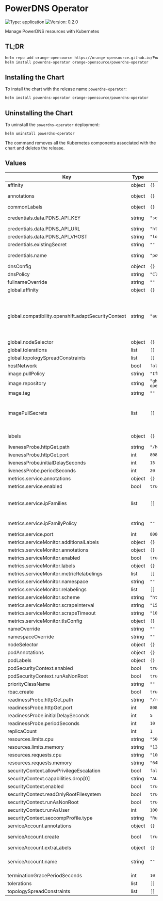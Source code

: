 # PowerDNS Operator

[//]: # (README.md generated by gotmpl. DO NOT EDIT.)

![Type: application](https://img.shields.io/badge/Type-application-informational?style=flat-square) ![Version: 0.2.0](https://img.shields.io/badge/Version-0.2.0-informational?style=flat-square)

Manage PowerDNS resources with Kubernetes

## TL;DR
```bash
helm repo add orange-opensource https://orange-opensource.github.io/PowerDNS-Operator-helm-chart
helm install powerdns-operator orange-opensource/powerdns-operator
```

## Installing the Chart
To install the chart with the release name `powerdns-operator`:
```bash
helm install powerdns-operator orange-opensource/powerdns-operator
```

## Uninstalling the Chart
To uninstall the `powerdns-operator` deployment:
```bash
helm uninstall powerdns-operator
```
The command removes all the Kubernetes components associated with the chart and deletes the release.

## Values

| Key | Type | Default | Description |
|-----|------|---------|-------------|
| affinity | object | `{}` |  |
| annotations | object | `{}` | Annotations to add to the controller deployment. |
| commonLabels | object | `{}` |  |
| credentials.data.PDNS_API_KEY | string | `"secret"` | Specifies the PowerDNS API key used to authenticate |
| credentials.data.PDNS_API_URL | string | `"https://powerdns.example.local:8081"` | Specifies the PowerDNS API URL |
| credentials.data.PDNS_API_VHOST | string | `"localhost"` | Specifies the PowerDNS VHOST |
| credentials.existingSecret | string | `""` | Specifies whether to use an existing secret. |
| credentials.name | string | `"powerdns-api-credentials"` | Specifies the secret name to create if `existingSecret` is empty. |
| dnsConfig | object | `{}` | Specifies `dnsOptions` to deployment |
| dnsPolicy | string | `"ClusterFirst"` | Specifies `dnsPolicy` to deployment |
| fullnameOverride | string | `""` |  |
| global.affinity | object | `{}` |  |
| global.compatibility.openshift.adaptSecurityContext | string | `"auto"` | Manages the securityContext properties to make them compatible with OpenShift. Possible values: auto - Apply configurations if it is detected that OpenShift is the target platform. force - Always apply configurations. disabled - No modification applied. |
| global.nodeSelector | object | `{}` |  |
| global.tolerations | list | `[]` |  |
| global.topologySpreadConstraints | list | `[]` |  |
| hostNetwork | bool | `false` | Run the controller on the host network |
| image.pullPolicy | string | `"IfNotPresent"` |  |
| image.repository | string | `"ghcr.io/orange-opensource/powerdns-operator"` |  |
| image.tag | string | `""` |  |
| imagePullSecrets | list | `[]` | Optional array of imagePullSecrets containing private registry credentials # Ref: https://kubernetes.io/docs/tasks/configure-pod-container/pull-image-private-registry/ |
| labels | object | `{}` | Extra Labels to add to the controller deployment. |
| livenessProbe.httpGet.path | string | `"/healthz"` |  |
| livenessProbe.httpGet.port | int | `8081` |  |
| livenessProbe.initialDelaySeconds | int | `15` |  |
| livenessProbe.periodSeconds | int | `20` |  |
| metrics.service.annotations | object | `{}` |  |
| metrics.service.enabled | bool | `true` |  |
| metrics.service.ipFamilies | list | `[]` | Sets the families that should be supported and the order in which they should be applied to ClusterIP as well. Can be IPv4 and/or IPv6. |
| metrics.service.ipFamilyPolicy | string | `""` | Set the ip family policy to configure dual-stack see [Configure dual-stack](https://kubernetes.io/docs/concepts/services-networking/dual-stack/#services) |
| metrics.service.port | int | `8080` |  |
| metrics.serviceMonitor.additionalLabels | object | `{}` |  |
| metrics.serviceMonitor.annotations | object | `{}` |  |
| metrics.serviceMonitor.enabled | bool | `true` |  |
| metrics.serviceMonitor.labels | object | `{}` |  |
| metrics.serviceMonitor.metricRelabelings | list | `[]` |  |
| metrics.serviceMonitor.namespace | string | `""` |  |
| metrics.serviceMonitor.relabelings | list | `[]` |  |
| metrics.serviceMonitor.scheme | string | `"http"` |  |
| metrics.serviceMonitor.scrapeInterval | string | `"15s"` |  |
| metrics.serviceMonitor.scrapeTimeout | string | `"10s"` |  |
| metrics.serviceMonitor.tlsConfig | object | `{}` |  |
| nameOverride | string | `""` |  |
| namespaceOverride | string | `""` |  |
| nodeSelector | object | `{}` |  |
| podAnnotations | object | `{}` | Extra annotations to add to the pod. |
| podLabels | object | `{}` | Extra labels to add to the pod. |
| podSecurityContext.enabled | bool | `true` |  |
| podSecurityContext.runAsNonRoot | bool | `true` |  |
| priorityClassName | string | `""` | Pod priority class name. |
| rbac.create | bool | `true` |  |
| readinessProbe.httpGet.path | string | `"/readyz"` |  |
| readinessProbe.httpGet.port | int | `8081` |  |
| readinessProbe.initialDelaySeconds | int | `5` |  |
| readinessProbe.periodSeconds | int | `10` |  |
| replicaCount | int | `1` |  |
| resources.limits.cpu | string | `"500m"` |  |
| resources.limits.memory | string | `"128Mi"` |  |
| resources.requests.cpu | string | `"10m"` |  |
| resources.requests.memory | string | `"64Mi"` |  |
| securityContext.allowPrivilegeEscalation | bool | `false` |  |
| securityContext.capabilities.drop[0] | string | `"ALL"` |  |
| securityContext.enabled | bool | `true` |  |
| securityContext.readOnlyRootFilesystem | bool | `true` |  |
| securityContext.runAsNonRoot | bool | `true` |  |
| securityContext.runAsUser | int | `1000` |  |
| securityContext.seccompProfile.type | string | `"RuntimeDefault"` |  |
| serviceAccount.annotations | object | `{}` | Annotations to add to the service account. |
| serviceAccount.create | bool | `true` | Specifies whether a service account should be created. |
| serviceAccount.extraLabels | object | `{}` | Extra Labels to add to the service account. |
| serviceAccount.name | string | `""` | The name of the service account to use. If not set and create is true, a name is generated using the fullname template. |
| terminationGracePeriodSeconds | int | `10` |  |
| tolerations | list | `[]` |  |
| topologySpreadConstraints | list | `[]` |  |